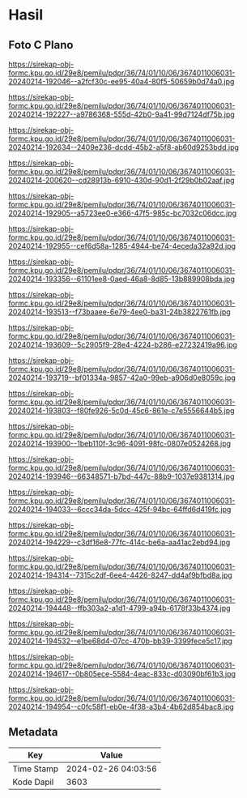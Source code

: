 # Hasil

## Foto C Plano

https://sirekap-obj-formc.kpu.go.id/29e8/pemilu/pdpr/36/74/01/10/06/3674011006031-20240214-192046--a2fcf30c-ee95-40a4-80f5-50659b0d74a0.jpg

https://sirekap-obj-formc.kpu.go.id/29e8/pemilu/pdpr/36/74/01/10/06/3674011006031-20240214-192227--a9786368-555d-42b0-9a41-99d7124df75b.jpg

https://sirekap-obj-formc.kpu.go.id/29e8/pemilu/pdpr/36/74/01/10/06/3674011006031-20240214-192634--2409e236-dcdd-45b2-a5f8-ab60d9253bdd.jpg

https://sirekap-obj-formc.kpu.go.id/29e8/pemilu/pdpr/36/74/01/10/06/3674011006031-20240214-200620--cd28913b-6910-430d-90d1-2f29b0b02aaf.jpg

https://sirekap-obj-formc.kpu.go.id/29e8/pemilu/pdpr/36/74/01/10/06/3674011006031-20240214-192905--a5723ee0-e366-47f5-985c-bc7032c06dcc.jpg

https://sirekap-obj-formc.kpu.go.id/29e8/pemilu/pdpr/36/74/01/10/06/3674011006031-20240214-192955--cef6d58a-1285-4944-be74-4eceda32a92d.jpg

https://sirekap-obj-formc.kpu.go.id/29e8/pemilu/pdpr/36/74/01/10/06/3674011006031-20240214-193356--61101ee8-0aed-46a8-8d85-13b889908bda.jpg

https://sirekap-obj-formc.kpu.go.id/29e8/pemilu/pdpr/36/74/01/10/06/3674011006031-20240214-193513--f73baaee-6e79-4ee0-ba31-24b3822761fb.jpg

https://sirekap-obj-formc.kpu.go.id/29e8/pemilu/pdpr/36/74/01/10/06/3674011006031-20240214-193609--5c2905f9-28e4-4224-b286-e27232419a96.jpg

https://sirekap-obj-formc.kpu.go.id/29e8/pemilu/pdpr/36/74/01/10/06/3674011006031-20240214-193719--bf01334a-9857-42a0-99eb-a906d0e8059c.jpg

https://sirekap-obj-formc.kpu.go.id/29e8/pemilu/pdpr/36/74/01/10/06/3674011006031-20240214-193803--f80fe926-5c0d-45c6-861e-c7e5556644b5.jpg

https://sirekap-obj-formc.kpu.go.id/29e8/pemilu/pdpr/36/74/01/10/06/3674011006031-20240214-193900--1beb110f-3c96-4091-98fc-0807e0524268.jpg

https://sirekap-obj-formc.kpu.go.id/29e8/pemilu/pdpr/36/74/01/10/06/3674011006031-20240214-193946--66348571-b7bd-447c-88b9-1037e9381314.jpg

https://sirekap-obj-formc.kpu.go.id/29e8/pemilu/pdpr/36/74/01/10/06/3674011006031-20240214-194033--6ccc34da-5dcc-425f-94bc-64ffd6d419fc.jpg

https://sirekap-obj-formc.kpu.go.id/29e8/pemilu/pdpr/36/74/01/10/06/3674011006031-20240214-194229--c3df16e8-77fc-414c-be6a-aa41ac2ebd94.jpg

https://sirekap-obj-formc.kpu.go.id/29e8/pemilu/pdpr/36/74/01/10/06/3674011006031-20240214-194314--7315c2df-6ee4-4426-8247-dd4af9bfbd8a.jpg

https://sirekap-obj-formc.kpu.go.id/29e8/pemilu/pdpr/36/74/01/10/06/3674011006031-20240214-194448--ffb303a2-a1d1-4799-a94b-6178f33b4374.jpg

https://sirekap-obj-formc.kpu.go.id/29e8/pemilu/pdpr/36/74/01/10/06/3674011006031-20240214-194532--e1be68d4-07cc-470b-bb39-3399fece5c17.jpg

https://sirekap-obj-formc.kpu.go.id/29e8/pemilu/pdpr/36/74/01/10/06/3674011006031-20240214-194617--0b805ece-5584-4eac-833c-d03090bf61b3.jpg

https://sirekap-obj-formc.kpu.go.id/29e8/pemilu/pdpr/36/74/01/10/06/3674011006031-20240214-194954--c0fc58f1-eb0e-4f38-a3b4-4b62d854bac8.jpg


## Metadata

| Key        | Value               |
| ---------- | ------------------- |
| Time Stamp | 2024-02-26 04:03:56 |
| Kode Dapil | 3603                |



